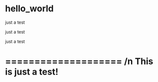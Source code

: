# hello_world

just a test

just a test

just a test

====================
/n
This is just a test!
====================

